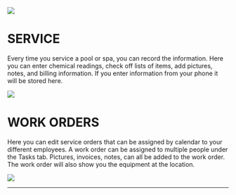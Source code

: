 ![](https://cdn.realsgii2.dev/wise-software-docs/image_1.a6baf8d4.png)
















# SERVICE

Every time you service a pool or spa, you can record the information. Here you can enter chemical readings, check off lists of items, add pictures, notes, and billing information. If you enter information from your phone it will be stored here.

![](https://cdn.realsgii2.dev/wise-software-docs/image_44.d8f2cbd7.png)

# WORK ORDERS

Here you can edit service orders that can be assigned by calendar to your different employees. A work order can be assigned to multiple people under the Tasks tab. Pictures, invoices, notes, can all be added to the work order. The work order will also show you the equipment at the location.

![](https://cdn.realsgii2.dev/wise-software-docs/image_45.86a24ed1.png)

---
